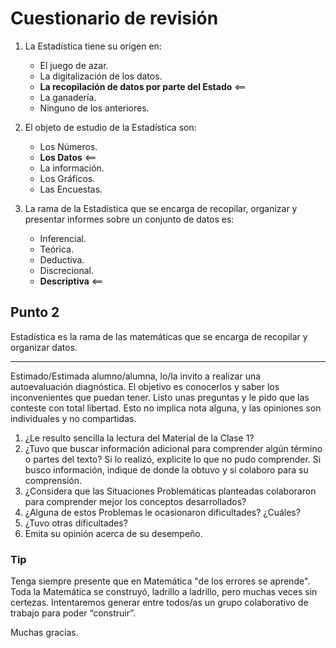 # Cuestionario de revisión
 
1. La Estadística tiene su origen en: 
 	- El juego de azar. 
	- La digitalización de los datos. 
	- **La recopilación de datos por parte del Estado** <==
	- La ganadería. 
	- Ninguno de los anteriores. 
 
2. El objeto de estudio de la Estadística son: 
	- Los Números. 
	- **Los Datos** <== 
	- La información. 
	- Los Gráficos. 
	- Las Encuestas. 
 
3. La rama de la Estadística que se encarga de recopilar, organizar y 
presentar informes sobre un conjunto de datos es: 
 	- Inferencial. 
	- Teórica. 
	- Deductiva. 
	- Discrecional. 
	- **Descriptiva** <==


## Punto 2

Estadística es la rama de las matemáticas que se encarga de recopilar y organizar datos.

---

Estimado/Estimada alumno/alumna, lo/la invito a realizar una autoevaluación diagnóstica. El objetivo es conocerlos y saber los inconvenientes que puedan tener. Listo unas preguntas y le pido que las conteste con total libertad. Esto no implica nota alguna, y las opiniones son individuales y no compartidas.

1. ¿Le resulto sencilla la lectura del Material de la Clase 1?
2. ¿Tuvo que buscar información adicional para comprender algún término o partes del texto? Si lo realizó, explicite lo que no pudo comprender. Si busco información, indique de donde la obtuvo y si colaboro para su comprensión.
3. ¿Considera que las Situaciones Problemáticas planteadas colaboraron para comprender mejor los conceptos desarrollados?
4. ¿Alguna de estos Problemas le ocasionaron dificultades? ¿Cuáles?
5. ¿Tuvo otras dificultades?
6. Emita su opinión acerca de su desempeño.


### Tip

Tenga siempre presente que en Matemática "de los errores se aprende". Toda la Matemática se construyó, ladrillo a ladrillo, pero muchas veces sin certezas.
Intentaremos generar entre todos/as un grupo colaborativo de trabajo para poder “construir”.

Muchas gracias.